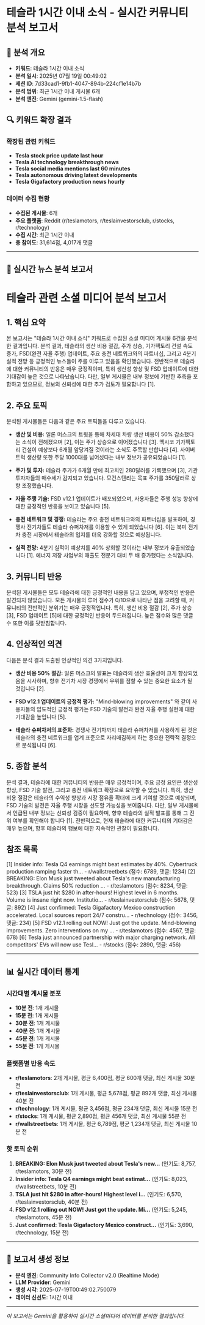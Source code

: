 # 테슬라 1시간 이내 소식 - 실시간 커뮤니티 분석 보고서

## 🎯 분석 개요
- **키워드**: 테슬라 1시간 이내 소식
- **분석 일시**: 2025년 07월 19일 00:49:02
- **세션 ID**: 7d33cad1-9fb1-4047-894b-224cf1e14b7b
- **분석 범위**: 최근 1시간 이내 게시물 6개
- **분석 엔진**: Gemini (gemini-1.5-flash)

## 🔍 키워드 확장 결과
### 확장된 관련 키워드
- **Tesla stock price update last hour**
- **Tesla AI technology breakthrough news**
- **Tesla social media mentions last 60 minutes**
- **Tesla autonomous driving latest developments**
- **Tesla Gigafactory production news hourly**

### 데이터 수집 현황
- **수집된 게시물**: 6개
- **주요 플랫폼**: Reddit (r/teslamotors, r/teslainvestorsclub, r/stocks, r/technology)
- **수집 시간**: 최근 1시간 이내
- **총 참여도**: 31,614점, 4,017개 댓글

---

## 📰 실시간 뉴스 분석 보고서

# 테슬라 관련 소셜 미디어 분석 보고서

## 1. 핵심 요약

본 보고서는 "테슬라 1시간 이내 소식" 키워드로 수집된 소셜 미디어 게시물 6건을 분석한 결과입니다. 분석 결과, 테슬라의 생산 비용 절감, 주가 상승, 기가팩토리 건설 속도 증가, FSD(완전 자율 주행) 업데이트, 주요 충전 네트워크와의 파트너십, 그리고 4분기 실적 전망 등 긍정적인 뉴스들이 주를 이루고 있음을 확인했습니다.  전반적으로 테슬라에 대한 커뮤니티의 반응은 매우 긍정적이며, 특히 생산성 향상 및 FSD 업데이트에 대한 기대감이 높은 것으로 나타났습니다.  다만, 일부 게시물은 내부 정보에 기반한 추측을 포함하고 있으므로,  정보의 신뢰성에 대한 추가 검토가 필요합니다 [1].


## 2. 주요 토픽

분석된 게시물들은 다음과 같은 주요 토픽들을 다루고 있습니다.

* **생산 및 비용:** 일론 머스크의 트윗을 통해 차세대 차량 생산 비용이 50% 감소했다는 소식이 전해졌으며 [2], 이는 주가 상승으로 이어졌습니다 [3].  멕시코 기가팩토리 건설이 예상보다 6개월 앞당겨질 것이라는 소식도 주목할 만합니다 [4]. 사이버트럭 생산량 또한 주당 1000대를 넘어섰다는 내부 정보가 공유되었습니다 [1].

* **주가 및 투자:**  테슬라 주가가 6개월 만에 최고치인 280달러를 기록했으며 [3],  기관 투자자들의 매수세가 감지되고 있습니다. 모건스탠리는 목표 주가를 350달러로 상향 조정했습니다.

* **자율 주행 기술:** FSD v12.1 업데이트가 배포되었으며,  사용자들은 주행 성능 향상에 대한 긍정적인 반응을 보이고 있습니다 [5].

* **충전 네트워크 및 경쟁:** 테슬라는 주요 충전 네트워크와의 파트너십을 발표하여, 경쟁사 전기차들도 테슬라 슈퍼차저를 이용할 수 있게 되었습니다 [6]. 이는 북미 전기차 충전 시장에서 테슬라의 입지를 더욱 강화할 것으로 예상됩니다.

* **실적 전망:** 4분기 실적이 예상치를 40% 상회할 것이라는 내부 정보가 유출되었습니다 [1]. 에너지 저장 사업부의 매출도 전분기 대비 두 배 증가했다는 소식입니다.


## 3. 커뮤니티 반응

분석된 게시물들은 모두 테슬라에 대한 긍정적인 내용을 담고 있으며, 부정적인 반응은 발견되지 않았습니다.  모든 게시물의 루머 점수가 0/10으로 나타난 점을 고려할 때, 커뮤니티의 전반적인 분위기는 매우 긍정적입니다.  특히, 생산 비용 절감 [2], 주가 상승 [3],  FSD 업데이트 [5]에 대한 긍정적인 반응이 두드러집니다.  높은 점수와 많은 댓글 수 또한 이를 뒷받침합니다.


## 4. 인상적인 의견

다음은 분석 결과 도출된 인상적인 의견 3가지입니다.

* **생산 비용 50% 절감:** 일론 머스크의 발표는 테슬라의 생산 효율성이 크게 향상되었음을 시사하며,  향후 전기차 시장 경쟁에서 우위를 점할 수 있는 중요한 요소가 될 것입니다 [2].

* **FSD v12.1 업데이트의 긍정적 평가:**  "Mind-blowing improvements" 와 같이 사용자들의 압도적인 긍정적 평가는 FSD 기술의 발전과 완전 자율 주행 실현에 대한 기대감을 높입니다 [5].

* **테슬라 슈퍼차저의 표준화:**  경쟁사 전기차까지 테슬라 슈퍼차저를 사용하게 된 것은 테슬라의 충전 네트워크를 업계 표준으로 자리매김하게 하는 중요한 전략적 결정으로 분석됩니다 [6].


## 5. 종합 분석

분석 결과, 테슬라에 대한 커뮤니티의 반응은 매우 긍정적이며,  주요 긍정 요인은 생산성 향상, FSD 기술 발전,  그리고 충전 네트워크 확장으로 요약할 수 있습니다.  특히,  생산 비용 절감은  테슬라의 수익성 향상과 시장 점유율 확대에 크게 기여할 것으로 예상되며,  FSD 기술의 발전은 자율 주행 시장을 선도할 가능성을 보여줍니다.  다만,  일부 게시물에서 언급된 내부 정보는  신뢰성 검증이 필요하며,  향후 테슬라의 실적 발표를 통해  그 진위 여부를 확인해야 합니다 [1].  전반적으로,  현재 테슬라에 대한 커뮤니티의 기대감은 매우 높으며,  향후 테슬라의 행보에 대한 지속적인 관찰이 필요합니다.

## 참조 목록

[1] Insider info: Tesla Q4 earnings might beat estimates by 40%. Cybertruck production ramping faster th... - r/wallstreetbets (점수: 6789, 댓글: 1234)
[2] BREAKING: Elon Musk just tweeted about Tesla's new manufacturing breakthrough. Claims 50% reduction ... - r/teslamotors (점수: 8234, 댓글: 523)
[3] TSLA just hit $280 in after-hours! Highest level in 6 months. Volume is insane right now. Institutio... - r/teslainvestorsclub (점수: 5678, 댓글: 892)
[4] Just confirmed: Tesla Gigafactory Mexico construction accelerated. Local sources report 24/7 constru... - r/technology (점수: 3456, 댓글: 234)
[5] FSD v12.1 rolling out NOW! Just got the update. Mind-blowing improvements. Zero interventions on my ... - r/teslamotors (점수: 4567, 댓글: 678)
[6] Tesla just announced partnership with major charging network. All competitors' EVs will now use Tesl... - r/stocks (점수: 2890, 댓글: 456)


---

## 📊 실시간 데이터 통계

### 시간대별 게시물 분포
- **10분 전**: 1개 게시물
- **15분 전**: 1개 게시물
- **30분 전**: 1개 게시물
- **40분 전**: 1개 게시물
- **45분 전**: 1개 게시물
- **55분 전**: 1개 게시물

### 플랫폼별 반응 속도
- **r/teslamotors**: 2개 게시물, 평균 6,400점, 평균 600개 댓글, 최신 게시물 30분 전
- **r/teslainvestorsclub**: 1개 게시물, 평균 5,678점, 평균 892개 댓글, 최신 게시물 40분 전
- **r/technology**: 1개 게시물, 평균 3,456점, 평균 234개 댓글, 최신 게시물 15분 전
- **r/stocks**: 1개 게시물, 평균 2,890점, 평균 456개 댓글, 최신 게시물 55분 전
- **r/wallstreetbets**: 1개 게시물, 평균 6,789점, 평균 1,234개 댓글, 최신 게시물 10분 전

### 핫 토픽 순위
1. **BREAKING: Elon Musk just tweeted about Tesla's new...** (인기도: 8,757, r/teslamotors, 30분 전)
2. **Insider info: Tesla Q4 earnings might beat estimat...** (인기도: 8,023, r/wallstreetbets, 10분 전)
3. **TSLA just hit $280 in after-hours! Highest level i...** (인기도: 6,570, r/teslainvestorsclub, 40분 전)
4. **FSD v12.1 rolling out NOW! Just got the update. Mi...** (인기도: 5,245, r/teslamotors, 45분 전)
5. **Just confirmed: Tesla Gigafactory Mexico construct...** (인기도: 3,690, r/technology, 15분 전)

---

## 🔧 보고서 생성 정보
- **분석 엔진**: Community Info Collector v2.0 (Realtime Mode)
- **LLM Provider**: Gemini
- **생성 시각**: 2025-07-19T00:49:02.750079
- **데이터 신선도**: 1시간 이내

---

*이 보고서는 Gemini을 활용하여 실시간 소셜미디어 데이터를 분석한 결과입니다.*
